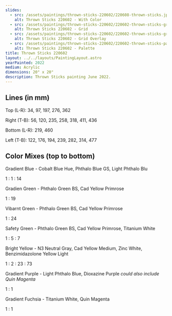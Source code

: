 ```yaml
---
slides:
  - src: /assets/paintings/thrown-sticks-220602/220608-thrown-sticks.jpg
    alt: Thrown Sticks 220602 - With Color
  - src: /assets/paintings/thrown-sticks-220602/220602-thrown-sticks-grid.jpg
    alt: Thrown Sticks 220602 - Grid
  - src: /assets/paintings/thrown-sticks-220602/220602-thrown-sticks-grid-overlay.jpg
    alt: Thrown Sticks 220602 - Grid Overlay
  - src: /assets/paintings/thrown-sticks-220602/220602-thrown-sticks-palette.jpg
    alt: Thrown Sticks 220602 - Palette
title: Thrown Sticks 220602
layout: ../../layouts/PaintingLayout.astro
yearPainted: 2022
medium: Acrylic
dimensions: 20" x 20"
description: Thrown Sticks painting June 2022.
---
```


## Lines (in mm)

Top (L-R): 34, 97, 197, 276, 362

Right (T-B): 56, 120, 235, 258, 318, 411, 436

Bottom (L-R): 219, 460

Left (T-B): 122, 176, 194, 239, 282, 314, 477

## Color Mixes (top to bottom)

Gradient Blue - Cobalt Blue Hue, Phthalo Blue GS, Light Phthalo Blu
    
1 : 1 : 14

Gradien Green - Phthalo Green BS, Cad Yellow Primrose

1 : 19

Vibarnt Green - Phthalo Green BS, Cad Yellow Primrose

1 : 24

Safety Green - Phthalo Green BS, Cad Yellow Primrose, Titanium White

1 : 5 : 7

Bright Yellow - N3 Neutral Gray, Cad Yellow Medium, Zinc White, Benzimidazolone Yellow Light

1 : 2 : 23 : 73

Gradient Purple - Light Phthalo Blue, Dioxazine Purple
*could also include Quin Magenta*

1 : 1

Gradient Fuchsia - Titanium White, Quin Magenta

1 : 1